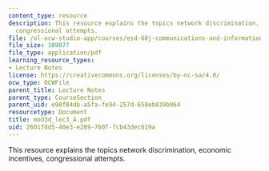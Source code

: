 ```yaml
---
content_type: resource
description: This resource explains the topics network discrimination, economic incentives,
  congressional attempts.
file: /ol-ocw-studio-app/courses/esd-68j-communications-and-information-policy-spring-2006/2601f8d540e3e289760ffcb43dec619a_mod3d_lec3_4.pdf
file_size: 109077
file_type: application/pdf
learning_resource_types:
- Lecture Notes
license: https://creativecommons.org/licenses/by-nc-sa/4.0/
ocw_type: OCWFile
parent_title: Lecture Notes
parent_type: CourseSection
parent_uid: e98f04db-a5fa-fe94-257d-658eb039b064
resourcetype: Document
title: mod3d_lec3_4.pdf
uid: 2601f8d5-40e3-e289-760f-fcb43dec619a
---
```

This resource explains the topics network discrimination, economic incentives, congressional attempts.